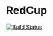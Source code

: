 # RedCup


[![Build Status](https://travis-ci.org/Nicacioneto/RedCup.svg?branch=master)](https://travis-ci.org/Nicacioneto/RedCup)
